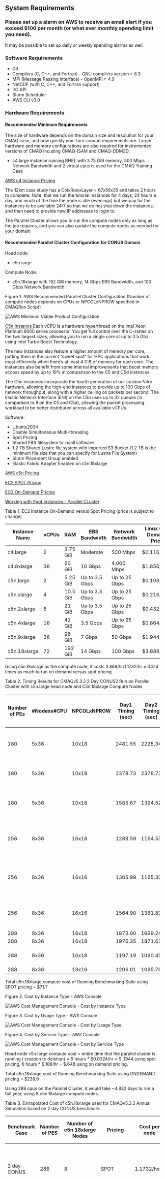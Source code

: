 ## System Requirements

### Please set up a alarm on AWS to receive an email alert if you exceed $100 per month (or what ever monthly spending limit you need).
It may be possible to set up daily or weekly spending alarms as well.

### Software Requirements

* Git
* Compilers (C, C++, and Fortran) - GNU compilers version ≥ 8.3
* MPI (Message Passing Interface) -  OpenMPI ≥ 4.0
* NetCDF (with C, C++, and Fortran support)
* I/O API
* Slurm Scheduler
* AWS CLI v3.0


### Hardware Requirements

#### Recommended Minimum Requirements

The size of hardware depends on the domain size and resolution for  your CMAQ case, and how quickly your turn-around requirements are.
Larger hardware and memory configurations are also required for instrumented versions of CMAQ incuding CMAQ-ISAM and CMAQ-DDM3D.


* c4.large instance running RHEL with 3.75 GiB memory, 500 Mbps Network Bandwidth and 2 virtual cpus is used for the CMAQ Training Case 

<a href="https://aws.amazon.com/blogs/aws/now-available-new-c4-instances/">AWS c4 Instance Pricing</a>

The 12km case study has a ColxRowxLayer = 67x59x35 and takes 2 hours to complete.
Note, that we run the tutorial instances for 4 days, 24 hours a day, and much of the time the node is idle (evenings) but we pay for the instances to be available 24/7 so that we do not shut down the instances, and then need to provide new IP addresses to login to.

The Parallel Cluster allows you to run the compute nodes only as long as the job requires, and you can also update the compute nodes as needed for your domain


#### Recommended Parallel Cluster Configuration for CONUS Domain

Head node:

* c5n.large

Compute Node:

* c5n.18xlarge 
with 192 GiB memory, 14 Gbps EBS Bandwidth, and 100 Gbps Network Bandwidth

Figure 1. AWS Recommended Parallel Cluster Configuration (Number of compute nodes depends on CPUs or NPCOLxNPROW specified in CMAQRun Script)

![AWS Minimum Viable Product Configuration](../diagrams/aws_minimum_viable_product.png)


<a href="https://aws.amazon.com/blogs/aws/new-c5n-instances-with-100-gbps-networking/">C5n Instance </a>
Each vCPU is a hardware hyperthread on the Intel Xeon Platinum 8000 series processor. You get full control over the C-states on the two largest sizes, allowing you to run a single core at up to 3.5 Ghz using Intel Turbo Boost Technology.

The new instances also feature a higher amount of memory per core, putting them in the current “sweet spot” for HPC applications that work most efficiently when there’s at least 4 GiB of memory for each core. The instances also benefit from some internal improvements that boost memory access speed by up to 19% in comparison to the C5 and C5d instances.

The C5n instances incorporate the fourth generation of our custom Nitro hardware, allowing the high-end instances to provide up to 100 Gbps of network throughput, along with a higher ceiling on packets per second. The Elastic Network Interface (ENI) on the C5n uses up to 32 queues (in comparison to 8 on the C5 and C5d), allowing the packet processing workload to be better distributed across all available vCPUs. 


Software: 

* Ubuntu2004 
* Disable Simultaneous Multi-threading
* Spot Pricing 
* Shared EBS filesystem to insall software
* 1.2 TB Shared Lustre file system with imported S3 Bucket (1.2 TB is the minimum file size that you can specify for Lustre File System)
* Slurm Placement Group enabled
* Elastic Fabric Adapter Enabled on c5n.18xlarge


<a href="https://aws.amazon.com/blogs/aws/new-c5n-instances-with-100-gbps-networking/">AWS c5n Pricing</a>

<a href="https://aws.amazon.com/ec2/spot/pricing/">EC2 SPOT Pricing</a>

<a href="https://aws.amazon.com/ec2/pricing/on-demand">EC2 On-Demand Pricing</a>

<a href="https://docs.aws.amazon.com/parallelcluster/latest/ug/spot.html">Working with Spot Instances - Parallel CLuster</a>


Table 1. EC2 Instance On-Demand versus Spot Pricing (price is subject to change)

| Instance Name	| vCPUs |  RAM      |  EBS Bandwidth	| Network Bandwidth | Linux On-Demand Price | Linux Spot Price | 
| ------------  | ----- | --------  | ---------------   | ---------------   | --------------------  | ---------------  |
| c4.large	| 2	| 3.75 GiB  |   Moderate	|  500 Mbps         | 	$0.116/hour         | $0.0312/hour     |
| c4.8xlarge	| 36	| 60 GiB    |	10 Gbps	        |  4,000 Mbps       | 	$1.856/hour         | $0.5903/hour     |
| c5n.large	| 2	| 5.25 GiB  |	Up to 3.5 Gbps	| Up to 25 Gbps     |   $0.108/hour         | $0.0324/hour     |
| c5n.xlarge	| 4	| 10.5 GiB  |	Up to 3.5 Gbps	| Up to 25 Gbps     |   $0.216/hour         | $0.0648/hour     |
| c5n.2xlarge	| 8	| 21 GiB    |	Up to 3.5 Gbps	| Up to 25 Gbps     |   $0.432/hour         | $0.1740/hour     |
| c5n.4xlarge	| 16	| 42 GiB    | 	3.5 Gbps	| Up to 25 Gbps     |   $0.864/hour         | $0.2860/hour     |
| c5n.9xlarge	| 36	| 96 GiB    |	7 Gbps	        | 50 Gbps           |   $1.944/hour         | $0.5971/hour     |
| c5n.18xlarge	| 72	| 192 GiB   |	14 Gbps	        | 100 Gbps          |   $3.888/hour         | $1.1732/hour     |

Using c5n.18xlarge as the compute node, it costs 3.888/hr/1.1732/hr = 3.314 times as much to run on demand versus spot pricing

Table 2. Timing Results for CMAQv5.3.3 2 Day CONUS2 Run on Parallel Cluster with c5n.large head node and C5n.18xlarge Compute Nodes

| Number of PEs | #Nodesx#CPU | NPCOLxNPROW | Day1 Timing (sec) | Day2 Timing (sec) | Total Time(2days)(sec) | SBATCH --exclusive | Data Imported or Copied | DisableSimultaneousMultithreading(yaml)| Answers Matched | Cost using Spot Pricing | Cost using On Demand Pricing | 
| ------------- | -----------    | -----------   | ----------------     | ---------------      | -------------------        | ------------------ | --------------          | ---------                              |   -------- | --------- | ------ |
| 180           |  5x36          | 10x18         | 2481.55              | 2225.34              |    4706.89                 |  no                | copied                  |  false                                 |            | 1.1732/hr * 5 nodes * 1.307 hr = $7.66 | 3.888/hr * 5 nodes * 1.307 hr = $25.4 |
| 180           |  5x36          | 10x18         | 2378.73              | 2378.73              |    4588.92                 |  no                | copied                  |  true                     | 10x18 did not match 16x18 | 1.1732/hr * 5 nodes * 1.2747 = $7.477 | $ 24.77 |
| 180           |  5x36          | 10x18         | 1585.67        | 1394.52         |    2980.19           |  yes                | imported    |  true        |            | 1.1732/hr * 5nodes * 2980.9 / 3600 = $4.85 | $16.05 | 
| 256           |  8x36          | 16x16         |  1289.59       | 1164.53         |    2454.12           |  no                 |  copied           |  true    |            | 1.1732/hr * 8nodes * 2454.12 / 3600 = $6.398  | $21.66 |
| 256           |  8x36          | 16x16         |  1305.99       | 1165.30         |    2471.29           |  no                |   copied    |   true    |            | 1.1732/hr * 8nodes * 2471.29 / 3600 = $6.44 | $21.11 |
| 256           |  8x36          | 16x16         |  1564.90       | 1381.80         |    2946.70           |  no                |   imported  | true   |            | 1.1732/hr * 8nodes * 2946.7 / 3600 = $7.68 | $25.55 |
| 288           |  8x36          | 16x18         | 1873.00        | 1699.24         |     3572.2           |  no                |  copied     |    false       |            | $9.3 | $30.83 |
| 288           |  8x36          |  16x18        |  1976.35       | 1871.61         |     3847.96          |  no                |  Copied     |  true         |            | $10.02 | $33.22 |
| 288           |  8x36          | 16x18         |  1197.19       | 1090.45         |     2287.64          |  yes               |  Copied     |  true         |             16x18 matched 16x16 | $5.95 | $19.72
| 288           |  8x36          | 18x16         | 1206.01        | 1095.76         |     2301.77          |  yes               |  imported   |  true        |             | $5.98 | $19.83 |

Total c5n.18xlarge compute cost of Running Benchmarking Suite using SPOT pricing = $71.7

Figure 2. Cost by Instance Type - AWS Console

![AWS Cost Management Console - Cost by Instance Type](../qa_plots/cost_plots/AWS_Bench_Cost.png)


Figure 3. Cost by Usage Type - AWS Console

![AWS Cost Management Console - Cost by Usage Type](../qa_plots/cost_plots/AWS_Bench_Usage_Type_Cost.png)

Figure 4. Cost by Service Type - AWS Console

![AWS Cost Management Console - Cost by Service Type](../qa_plots/cost_plots/AWS_Bench_Service_Type_Cost.png)

Head node c5n.large compute cost = entire time that the parallel cluster is running ( creation to deletion) = 6 hours * $0.0324/hr = $ .1944 using spot pricing, 6 hours * $.108/hr = $.648 using on demand pricing.

Total c5n.18xlarge cost of Running Benchmarking Suite using ONDEMAND pricing = $238.9


Using 288 cpus on the Parallel Cluster, it would take ~4.832 days to run a full year, using 8 c5n.18xlarge compute nodes.

Table 3. Extrapolated Cost of c5n.18xlarge used for CMAQv5.3.3 Annual Simulation based on 2 day CONUS benchmark

| Benchmark Case | Number of PES |  Number of c5n.18xlarge Nodes | Pricing    |   Cost per node | Time to completion (hour)   | Extrapolate Cost for Annual Simulation                 |  
| -------------  | ------------  |  --------------- | -------    |  -------------- | ------------------          |  --------------------------------------------------    |
| 2 day CONUS    |  288          |          8       |    SPOT    |    1.1732/hour |     2287.64/3600 = .635455  |    .635455/2 * 365 = 115.97 hours/node * 8 nodes = 927.7 * $1.1732 = $1088.4 |
| 2 day CONUS    |  288          |          8       |  ONDEMAND  |    3.888/hour   |     2287.64/3600 = .635455  |    .635455/2 * 365 = 115.97 hours/node * 8 nodes = 927.7 * $3.888 = $3606.9 |



<a href="https://aws.amazon.com/fsx/lustre/pricing/">AWS Lustre Pricing</a>


Table 4. Lustre SSD File System Pricing for us-east-1 region

| Storage Type | Storage options   | 	Pricing with data compression enabled*	| Pricing (monthly)  |  Pricing (hourly) |
| --------     | ----------------  |   ------------------------------------    | -----------------  |  ---------------  |
| Persistant   | 125 MB/s/TB       | 	$0.073                                  |	$0.145/month |                   |
| Persistant   | 250 MB/s/TB       | 	$0.105                                  |	$0.210/month |                   |
| Persistant   | 500 MB/s/TB       | 	$0.170                                  | 	$0.340/month |                   |
| Persistant   | 1,000 MB/s/TB     |   $0.300                                  | 	$0.600/month | .0008333/hour     | 
| Scratch      | 200/MB/s/TiB      |    $0.070 	                               |        $0.140/month | 0.000192/hour     |	

Q. What is the difference between TiB and TB (I obtained the syntax from the AWS Pricing Table see link above)

Scratch SSD 200 MB/s/TB is tier of the storage pricing that we have configured in the yaml for the cmaq parallel cluster.

<a href="https://docs.aws.amazon.com/parallelcluster/latest/ug/SharedStorage-v3.html#SharedStorage-v3-FsxLustreSettings">FSxLustreSettings</a>

Cost example:
    0.14 USD per month / 730 hours in a month = 0.00019178 USD per hour

Note: 1.2 TB is the minimum file size that you can specify for the lustre file system

    1,200 GB x 0.00019178 USD per hour x 24 hours x 5 days = 27.6 USD

Question is 1.2 TB enough for the output of a yearly CMAQ run?

For the output data, assuming 2 day CONUS Run, all 35 layers, all 244 variables in CONC output

```
cd /fsx/data/output/output_CCTM_v532_gcc_2016_CONUS_16x8pe_full
du -sh
```

Size of output directory when CMAQ is run to output all 35 layers, all 244 variables in the CONC file, includes all other output files

```
173G .
```

So we need 86.5 GB per day

Storage requirement for an annual simulation if you assumed you would keep all data on lustre filesystem

     86.5 GB * 365 days = 31,572.5 GB  = 31.5 TB


Cost for annual simulation

     31,572.5 GB x 0.00019178 USD per hour x 24 hours x 5 days = $726.5 USD


Table 5. Extrapolated Cost of Lustre File system for CMAQv5.3.3 Annual Simulation based on 2 day CONUS benchmark

Need to create table


Also need estimate for S3 Bucket cost for storing an annual simulation


### Recommended Workflow

Post-process monthly save output and/or post-processed outputs to S3 Bucket at the end of each month.

Still need to determine size of post-processed output (combine output, etc).

      86.5 GB * 31 days = 2,681.5 GB  =  2.6815 TB

Cost for lustre storage of a monthly simulation

      2,681.5 GB x 0.00019178 USD per hour x 24 hours x 5 days = $61.7 USD

Goal is to develop a reproducable workflow that does the post processing after every month, and then copies what is required to the S3 Bucket, so that only 1 month of output is stored at a time on the lustre scratch file system.
This workflow will help with preserving the data in case the cluster or scratch file system gets pre-empted.

